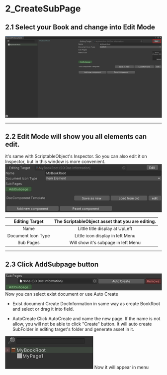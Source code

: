 # 2_CreateSubPage

## 2.1 Select your Book and change into Edit Mode

![image](img_3.png)

--- 
## 2.2 Edit Mode will show you all elements can edit.

it's same with ScriptableObject's Inspector. So you can also 
edit it on Inspector,  but in this  window is more  convenient.
![image](img_4.png)

|Editing Target|The ScriptableObject asset that you are editing.|
|:-:|:-:|
|Name|Little title display at UpLeft|
|Document Icon Type|Little icon display in left Menu|
|Sub Pages|Will show it's subpage in left Menu|


--- 
## 2.3 Click AddSubpage button

![image](img_5.png)
Now you can select exist document or use Auto Create

- Exist document
       Create DocInformation in same way as create BookRoot
       and select or drag it into field.

- AutoCreate
       Click AutoCreate and name the new page. If the name is
       not allow,  you will  not be  able to  click "Create" button.
       It will auto create SubFolder in editing target's folder and
       generate asset in it.

![image](img_6.png)
Now it will appear in menu
